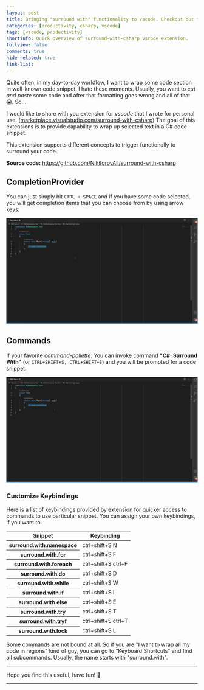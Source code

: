 ```yaml
---
layout: post
title: Bringing "surround with" functionality to vscode. Checkout out this extension for vscode.
categories: [productivity, csharp, vscode]
tags: [vscode, productivity]
shortinfo: Quick overview of surround-with-csharp vscode extension.
fullview: false
comments: true
hide-related: true
link-list: 
---
```


Quite often, in my day-to-day workflow, I want to wrap some code section in well-known code snippet. I hate these moments. Usually, you want to *cut and paste* some code and after that formatting goes wrong and all of that 😱. So...

I would like to share with you extension for *vscode* that I wrote for personal use. ([marketplace.visualstudio.com/surround-with-csharp](https://marketplace.visualstudio.com/items?itemName=nikiforovall.surround-with-csharp))
The goal of this extensions is to provide capability to wrap up selected text in a C# code snippet.

This extension supports different concepts to trigger functionally to surround your code.

**Source code:** <https://github.com/NikiforovAll/surround-with-csharp>

## CompletionProvider

You can just simply hit `CTRL + SPACE` and if you have some code selected, you will get completion items that you can choose from by using arrow keys:

![demo1](/assets/surround-with-csharp/surr-w-cs-d2.gif)

## Commands

If your favorite *command-pallette*. You can invoke command **"C#: Surround With"** (or `CTRL+SHIFT+S, CTRL+SHIFT+S`) and you will be prompted for a code snippet.

![demo2](/assets/surround-with-csharp/surr-w-cs-d1.gif)

### Customize Keybindings

Here is a list of keybindings provided by extension for quicker access to commands to use particular snippet. You can assign your own keybindings, if you want to.

<table class="table table-sm table-responsive table-striped table-hover">
  <thead>
    <tr>
      <th scope="col">Snippet</th>
      <th scope="col">Keybinding</th>
    </tr>
  </thead>
  <tbody>
    <tr>
      <th scope="row">surround.with.namespace</th>
      <td colspan="2">ctrl+shift+S N</td>
    </tr>
    <tr>
      <th scope="row">surround.with.for</th>
      <td colspan="2">ctrl+shift+S F</td>
    </tr>
    <tr>
      <th scope="row">surround.with.foreach</th>
      <td colspan="2">ctrl+shift+S ctrl+F</td>
    </tr>
    <tr>
      <th scope="row">surround.with.do</th>
      <td colspan="2">ctrl+shift+S D</td>
    </tr>
    <tr>
      <th scope="row">surround.with.while</th>
      <td colspan="2">ctrl+shift+S W</td>
    </tr>
    <tr>
      <th scope="row">surround.with.if</th>
      <td colspan="2">ctrl+shift+S I</td>
    </tr>
    <tr>
      <th scope="row">surround.with.else</th>
      <td colspan="2">ctrl+shift+S E</td>
    </tr>
    <tr>
      <th scope="row">surround.with.try</th>
      <td colspan="2">ctrl+shift+S T</td>
    </tr>
    <tr>
      <th scope="row">surround.with.tryf</th>
      <td colspan="2">ctrl+shift+S ctrl+T</td>
    </tr>
    <tr>
      <th scope="row">surround.with.lock</th>
      <td colspan="2">ctrl+shift+S L</td>
    </tr>
  </tbody>
</table>
Some commands are not bound at all. So if you are "I want to wrap all my code in regions" kind of guy, you can go to "Keyboard Shortcuts" and find all subcommands. Usually, the name starts with "surround.with".

---

Hope you find this useful, have fun! 🎉

---
